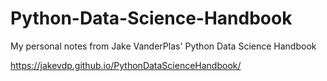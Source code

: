 # Python-Data-Science-Handbook

My personal notes from Jake VanderPlas' Python Data Science Handbook

https://jakevdp.github.io/PythonDataScienceHandbook/